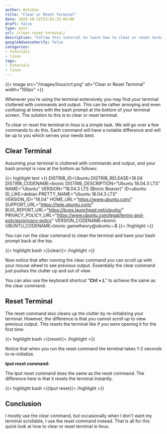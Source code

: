 ```yaml
---
author: Antonio
title: "Clear or Reset Terminal"
date: 2019-10-22T23:01:23-04:00
draft: false
type: post
url: /clear-reset-terminal/
description: "Follow this tutorial to learn how to clear or reset terminal. We will be going over a few commands to cleanup your terminal when it's full of commands and output."
googleAdsenseVerify: false
categories:
- tutorials
- linux
tags:
- tutorials
- linux
---
```


{{< image src="/images/linux/crt.png" alt="Clear or Reset Terminal" width="150px" >}}

Whenever you're using the terminal extensively you may find your terminal cluttered with commands and output. This can be rather annoying and even confusing at times with the bash prompt at the bottom of your terminal screen. The solution to this is to clear or reset terminal.

<!--more-->

To clear or reset the terminal in linux is a simple task. We will go over a few commands to do this. Each command will have a notable difference and will be up to you which serves your needs best.

## **Clear Terminal**

Assuming your terminal is cluttered with commands and output, and your bash prompt is now at the bottom as follows:

{{< highlight text >}}
DISTRIB_ID=Ubuntu
DISTRIB_RELEASE=18.04
DISTRIB_CODENAME=bionic
DISTRIB_DESCRIPTION="Ubuntu 18.04.3 LTS"
NAME="Ubuntu"
VERSION="18.04.3 LTS (Bionic Beaver)"
ID=ubuntu
ID_LIKE=debian
PRETTY_NAME="Ubuntu 18.04.3 LTS"
VERSION_ID="18.04"
HOME_URL="https://www.ubuntu.com/"
SUPPORT_URL="https://help.ubuntu.com/"
BUG_REPORT_URL="https://bugs.launchpad.net/ubuntu/"
PRIVACY_POLICY_URL="https://www.ubuntu.com/legal/terms-and-policies/privacy-policy"
VERSION_CODENAME=bionic
UBUNTU_CODENAME=bionic
gametheory@ubuntu:~$
{{< /highlight >}}

You can run the clear command to clean the terminal and have your bash prompt back at the top.

{{< highlight bash >}}clear{{< /highlight >}}

Now notice that after running the clear command you can scroll up with your mouse wheel to see previous output. Essentially the clear command just pushes the clutter up and out of view.

You can also use the keyboard shortcut "**Ctrl + L**" to achieve the same as the clear command.

## **Reset Terminal**

The reset command also cleans up the clutter by re-initializing your terminal. However, the difference is that you cannot scroll up to view previous output. This resets the terminal like if you were opening it for the first time.

{{< highlight bash >}}reset{{< /highlight >}}

Notice that when you run the reset command the terminal takes 1-2 seconds to re-initialize.

**tput reset command:**

The tput reset command does the same as the reset command. The difference here is that it resets the terminal instantly.

{{< highlight bash >}}tput reset{{< /highlight >}}

## **Conclusion**

I mostly use the clear command, but occasionally when I don't want my terminal scrollable, I use the reset command instead. That is all for this quick look at how to clear or reset terminal in linux.
